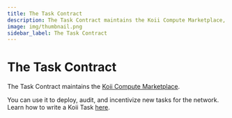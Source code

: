 ```yaml
---
title: The Task Contract
description: The Task Contract maintains the Koii Compute Marketplace, and can be used to deploy, audit, and incentivize new Tasks for the network.
image: img/thumbnail.png
sidebar_label: The Task Contract
---
```


# The Task Contract

The Task Contract maintains the [Koii Compute Marketplace](/koii/ways-to-get-koii/compute-sharing-marketplace/).

You can use it to deploy, audit, and incentivize new tasks for the network. Learn how to write a Koii Task [here](https://github.com/koii-network/ezsandbox).
